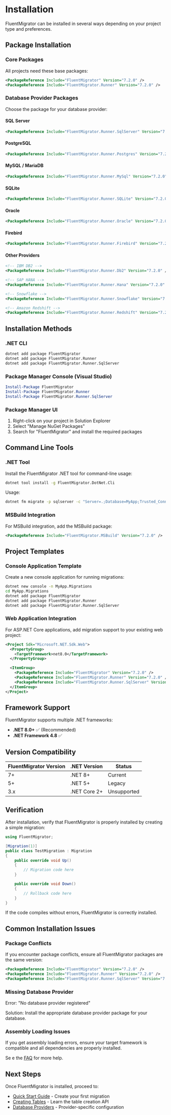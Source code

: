 # Installation

FluentMigrator can be installed in several ways depending on your project type and preferences.

## Package Installation

### Core Packages

All projects need these base packages:

```xml
<PackageReference Include="FluentMigrator" Version="7.2.0" />
<PackageReference Include="FluentMigrator.Runner" Version="7.2.0" />
```

### Database Provider Packages

Choose the package for your database provider:

#### SQL Server
```xml
<PackageReference Include="FluentMigrator.Runner.SqlServer" Version="7.2.0" />
```

#### PostgreSQL
```xml
<PackageReference Include="FluentMigrator.Runner.Postgres" Version="7.2.0" />
```

#### MySQL / MariaDB
```xml
<PackageReference Include="FluentMigrator.Runner.MySql" Version="7.2.0" />
```

#### SQLite
```xml
<PackageReference Include="FluentMigrator.Runner.SQLite" Version="7.2.0" />
```

#### Oracle
```xml
<PackageReference Include="FluentMigrator.Runner.Oracle" Version="7.2.0" />
```

#### Firebird
```xml
<PackageReference Include="FluentMigrator.Runner.Firebird" Version="7.2.0" />
```

#### Other Providers
```xml
<!-- IBM DB2 -->
<PackageReference Include="FluentMigrator.Runner.Db2" Version="7.2.0" />

<!-- SAP HANA -->
<PackageReference Include="FluentMigrator.Runner.Hana" Version="7.2.0" />

<!-- Snowflake -->
<PackageReference Include="FluentMigrator.Runner.Snowflake" Version="7.2.0" />

<!-- Amazon Redshift -->
<PackageReference Include="FluentMigrator.Runner.Redshift" Version="7.2.0" />
```

## Installation Methods

### .NET CLI
```bash
dotnet add package FluentMigrator
dotnet add package FluentMigrator.Runner
dotnet add package FluentMigrator.Runner.SqlServer
```

### Package Manager Console (Visual Studio)
```powershell
Install-Package FluentMigrator
Install-Package FluentMigrator.Runner
Install-Package FluentMigrator.Runner.SqlServer
```

### Package Manager UI
1. Right-click on your project in Solution Explorer
2. Select "Manage NuGet Packages"
3. Search for "FluentMigrator" and install the required packages

## Command Line Tools

### .NET Tool
Install the FluentMigrator .NET tool for command-line usage:

```bash
dotnet tool install -g FluentMigrator.DotNet.Cli
```

Usage:
```bash
dotnet fm migrate -p sqlserver -c "Server=.;Database=MyApp;Trusted_Connection=true;" -a "MyApp.dll"
```

### MSBuild Integration
For MSBuild integration, add the MSBuild package:

```xml
<PackageReference Include="FluentMigrator.MSBuild" Version="7.2.0" />
```

## Project Templates

### Console Application Template

Create a new console application for running migrations:

```bash
dotnet new console -n MyApp.Migrations
cd MyApp.Migrations
dotnet add package FluentMigrator
dotnet add package FluentMigrator.Runner
dotnet add package FluentMigrator.Runner.SqlServer
```

### Web Application Integration

For ASP.NET Core applications, add migration support to your existing web project:

```xml
<Project Sdk="Microsoft.NET.Sdk.Web">
  <PropertyGroup>
    <TargetFramework>net8.0</TargetFramework>
  </PropertyGroup>

  <ItemGroup>
    <PackageReference Include="FluentMigrator" Version="7.2.0" />
    <PackageReference Include="FluentMigrator.Runner" Version="7.2.0" />
    <PackageReference Include="FluentMigrator.Runner.SqlServer" Version="7.2.0" />
  </ItemGroup>
</Project>
```

## Framework Support

FluentMigrator supports multiple .NET frameworks:

- **.NET 8.0+** ✅ (Recommended)
- **.NET Framework 4.8** ✅

## Version Compatibility

| FluentMigrator Version | .NET Version | Status      |
|------------------------|--------------|-------------|
| 7+                     | .NET 8+      | Current     |
| 5+                     | .NET 5+      | Legacy      |
| 3.x                    | .NET Core 2+ | Unsupported |

## Verification

After installation, verify that FluentMigrator is properly installed by creating a simple migration:

```csharp
using FluentMigrator;

[Migration(1)]
public class TestMigration : Migration
{
    public override void Up()
    {
        // Migration code here
    }

    public override void Down()
    {
        // Rollback code here
    }
}
```

If the code compiles without errors, FluentMigrator is correctly installed.

## Common Installation Issues

### Package Conflicts
If you encounter package conflicts, ensure all FluentMigrator packages are the same version:

```xml
<PackageReference Include="FluentMigrator" Version="7.2.0" />
<PackageReference Include="FluentMigrator.Runner" Version="7.2.0" />
<PackageReference Include="FluentMigrator.Runner.SqlServer" Version="7.2.0" />
```

### Missing Database Provider
Error: "No database provider registered"

Solution: Install the appropriate database provider package for your database.

### Assembly Loading Issues
If you get assembly loading errors, ensure your target framework is compatible and all dependencies are properly installed.

Se e the [FAQ](/intro/faq.md) for more help.

## Next Steps

Once FluentMigrator is installed, proceed to:
- [Quick Start Guide](./quick-start.md) - Create your first migration
- [Creating Tables](/operations/create-tables.md) - Learn the table creation API
- [Database Providers](/providers/sql-server.md) - Provider-specific configuration
